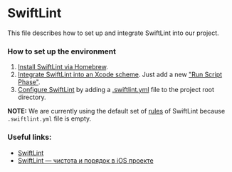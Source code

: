 # SwiftLint

This file describes how to set up and integrate SwiftLint into our project.

### How to set up the environment

1. [Install SwiftLint via Homebrew](https://github.com/realm/SwiftLint#using-homebrew).
2. [Integrate SwiftLint into an Xcode scheme](https://github.com/realm/SwiftLint#xcode). Just add a new ["Run Script Phase"](https://stackoverflow.com/questions/39632301/where-is-the-run-script-and-build-phase-in-xcode).
3. [Configure SwiftLint](https://github.com/realm/SwiftLint#configuration) by adding a [.swiftlint.yml](../.swiftlint.yml) file to the project root directory.

**NOTE:** We are currently using the default set of [rules](https://realm.github.io/SwiftLint/rule-directory.html) of SwiftLint because `.swiftlint.yml` file is empty.

### Useful links:

- [SwiftLint](https://github.com/realm/SwiftLint)
- [SwiftLint — чистота и порядок в iOS проекте](https://habr.com/ru/company/tinkoff/blog/317892/)
